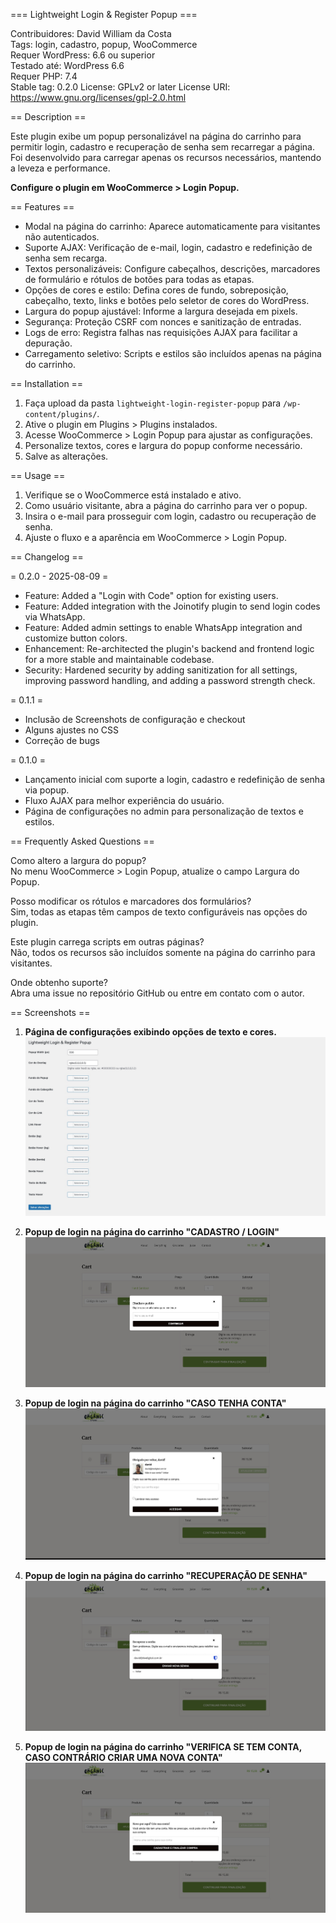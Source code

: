 === Lightweight Login & Register Popup ===

Contribuidores: David William da Costa  
Tags: login, cadastro, popup, WooCommerce  
Requer WordPress: 6.6 ou superior  
Testado até: WordPress 6.6  
Requer PHP: 7.4  
Stable tag: 0.2.0
License: GPLv2 or later
License URI: https://www.gnu.org/licenses/gpl-2.0.html

== Description ==

Este plugin exibe um popup personalizável na página do carrinho para permitir login, cadastro e recuperação de senha sem recarregar a página. Foi desenvolvido para carregar apenas os recursos necessários, mantendo a leveza e performance.

**Configure o plugin em WooCommerce > Login Popup.**

== Features ==

- Modal na página do carrinho: Aparece automaticamente para visitantes não autenticados.
- Suporte AJAX: Verificação de e-mail, login, cadastro e redefinição de senha sem recarga.
- Textos personalizáveis: Configure cabeçalhos, descrições, marcadores de formulário e rótulos de botões para todas as etapas.
- Opções de cores e estilo: Defina cores de fundo, sobreposição, cabeçalho, texto, links e botões pelo seletor de cores do WordPress.
- Largura do popup ajustável: Informe a largura desejada em pixels.
- Segurança: Proteção CSRF com nonces e sanitização de entradas.
- Logs de erro: Registra falhas nas requisições AJAX para facilitar a depuração.
- Carregamento seletivo: Scripts e estilos são incluídos apenas na página do carrinho.

== Installation ==

1. Faça upload da pasta `lightweight-login-register-popup` para `/wp-content/plugins/`.
2. Ative o plugin em Plugins > Plugins instalados.
3. Acesse WooCommerce > Login Popup para ajustar as configurações.
4. Personalize textos, cores e largura do popup conforme necessário.
5. Salve as alterações.

== Usage ==

1. Verifique se o WooCommerce está instalado e ativo.
2. Como usuário visitante, abra a página do carrinho para ver o popup.
3. Insira o e-mail para prosseguir com login, cadastro ou recuperação de senha.
4. Ajuste o fluxo e a aparência em WooCommerce > Login Popup.

== Changelog ==

= 0.2.0 - 2025-08-09 =
* Feature: Added a "Login with Code" option for existing users.
* Feature: Added integration with the Joinotify plugin to send login codes via WhatsApp.
* Feature: Added admin settings to enable WhatsApp integration and customize button colors.
* Enhancement: Re-architected the plugin's backend and frontend logic for a more stable and maintainable codebase.
* Security: Hardened security by adding sanitization for all settings, improving password handling, and adding a password strength check.

= 0.1.1 =

- Inclusão de Screenshots de configuração e checkout
- Alguns ajustes no CSS
- Correção de bugs

= 0.1.0 =

- Lançamento inicial com suporte a login, cadastro e redefinição de senha via popup.
- Fluxo AJAX para melhor experiência do usuário.
- Página de configurações no admin para personalização de textos e estilos.

== Frequently Asked Questions ==

Como altero a largura do popup?  
No menu WooCommerce > Login Popup, atualize o campo Largura do Popup.

Posso modificar os rótulos e marcadores dos formulários?  
Sim, todas as etapas têm campos de texto configuráveis nas opções do plugin.

Este plugin carrega scripts em outras páginas?  
Não, todos os recursos são incluídos somente na página do carrinho para visitantes.

Onde obtenho suporte?  
Abra uma issue no repositório GitHub ou entre em contato com o autor.

== Screenshots ==

1. **Página de configurações exibindo opções de texto e cores.**  
   ![Configurações](/assets/screenshot/screenshot-05.jpeg)

2. **Popup de login na página do carrinho "CADASTRO / LOGIN"**  
   ![Checkout](/assets/screenshot/screenshot-01.jpeg)

3. **Popup de login na página do carrinho "CASO TENHA CONTA"**  
   ![Checkout](/assets/screenshot/screenshot-02.jpeg)

4. **Popup de login na página do carrinho "RECUPERAÇÃO DE SENHA"**  
   ![Checkout](/assets/screenshot/screenshot-03.jpeg)

5. **Popup de login na página do carrinho "VERIFICA SE TEM CONTA, CASO CONTRÁRIO CRIAR UMA NOVA CONTA"**  
   ![Checkout](/assets/screenshot/screenshot-04.jpeg)
